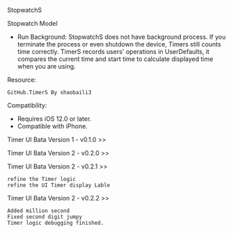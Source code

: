 StopwatchS

Stopwatch Model

-   Run Background: 
    StopwatchS does not have background process. If you terminate the process or even shutdown the device, Timers still counts time correctly. TimerS records users' operations in UserDefaults, it compares the current time and start time to calculate displayed time when you are using.

Resource: 

    GitHub.TimerS By shaobaili3

Compatibility: 
-   Requires iOS 12.0 or later. 
-   Compatible with iPhone.

Timer UI Bata Version 1 - v0.1.0  >>

Timer UI Bata Version 2 - v0.2.0  >>

Timer UI Bata Version 2 - v0.2.1  >>

    refine the Timer logic
    refine the UI Timer display Lable

Timer UI Bata Version 2 - v0.2.2  >>

    Added million second
    Fixed second digit jumpy
    Timer logic debugging finished.



